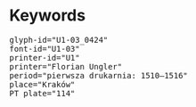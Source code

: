 # Keywords
<pre>
glyph-id="U1-03_0424"
font-id="U1-03"
printer-id="U1"
printer="Florian Ungler"
period="pierwsza drukarnia: 1510–1516"
place="Kraków"
PT plate="114"
</pre>
